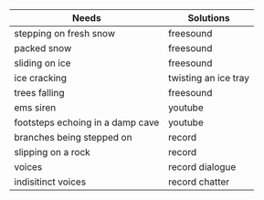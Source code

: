 
| Needs | Solutions |
| --------------- | --------------- |
| stepping on fresh snow | freesound | 
| packed snow | freesound |
| sliding on ice | freesound | 
| ice cracking | twisting an ice tray |
| trees falling | freesound |
| ems siren | youtube |
| footsteps echoing in a damp cave | youtube |
| branches being stepped on | record |
| slipping on a rock | record |
| voices | record dialogue |
| indisitinct voices | record chatter |
